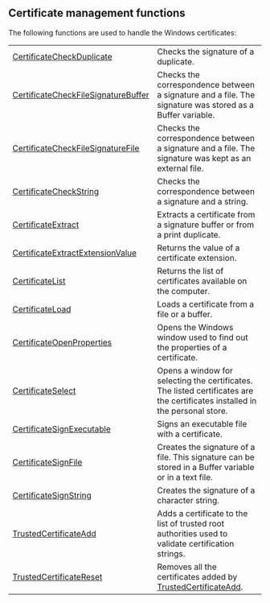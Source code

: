 


## Certificate management functions
			



<a name="NOTE1"></a>
<a name="NOTE1_1"></a>
The following functions are used to handle the Windows certificates:



|   |   |
| --- | --- |
| [CertificateCheckDuplicate](../WDLang1/1000019306.md) | Checks the signature of a duplicate. |
| [CertificateCheckFileSignatureBuffer](../WDLang1/1000019500.md) | Checks the correspondence between a signature and a file. The signature was stored as a Buffer variable. |
| [CertificateCheckFileSignatureFile](../WDLang1/1000019499.md) | Checks the correspondence between a signature and a file. The signature was kept as an external file. |
| [CertificateCheckString](../WDLang1/1000019298.md) | Checks the correspondence between a signature and a string. |
| [CertificateExtract](../WDLang1/1000019300.md) | Extracts a certificate from a signature buffer or from a print duplicate. |
| [CertificateExtractExtensionValue](../WDLang1/1410087221.md) | Returns the value of a certificate extension. |
| [CertificateList](../WDLang1/1000019293.md) | Returns the list of certificates available on the computer. |
| [CertificateLoad](../WDLang1/1000020851.md) | Loads a certificate from a file or a buffer. |
| [CertificateOpenProperties](../WDLang1/1000019301.md) | Opens the Windows window used to find out the properties of a certificate. |
| [CertificateSelect](../WDLang1/1000019295.md) | Opens a window for selecting the certificates. The listed certificates are the certificates installed in the personal store. |
| [CertificateSignExecutable](../WDLang1/1000020560.md) | Signs an executable file with a certificate. |
| [CertificateSignFile](../WDLang1/1000019297.md) | Creates the signature of a file. This signature can be stored in a Buffer variable or in a text file. |
| [CertificateSignString](../WDLang1/1000019296.md) | Creates the signature of a character string. |
| [TrustedCertificateAdd](../WDLang1/1000024320.md) | Adds a certificate to the list of trusted root authorities used to validate certification strings. |
| [TrustedCertificateReset](../WDLang1/1000024321.md) | Removes all the certificates added by [TrustedCertificateAdd](../WDLang1/1000024320.md). |






